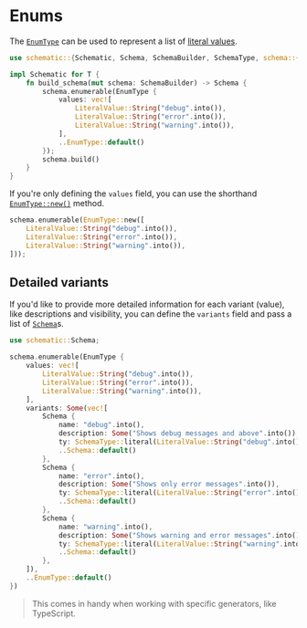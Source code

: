 # Enums

The [`EnumType`][enum] can be used to represent a list of [literal values](./literal.md).

```rust
use schematic::{Schematic, Schema, SchemaBuilder, SchemaType, schema::{EnumType, LiteralValue}};

impl Schematic for T {
	fn build_schema(mut schema: SchemaBuilder) -> Schema {
		schema.enumerable(EnumType {
			values: vec![
				LiteralValue::String("debug".into()),
				LiteralValue::String("error".into()),
				LiteralValue::String("warning".into()),
			],
			..EnumType::default()
		});
		schema.build()
	}
}
```

If you're only defining the `values` field, you can use the shorthand
[`EnumType::new()`](https://docs.rs/schematic/latest/schematic/struct.EnumType.html#method.new)
method.

```rust
schema.enumerable(EnumType::new([
	LiteralValue::String("debug".into()),
	LiteralValue::String("error".into()),
	LiteralValue::String("warning".into()),
]));
```

## Detailed variants

If you'd like to provide more detailed information for each variant (value), like descriptions and
visibility, you can define the `variants` field and pass a list of
[`Schema`](https://docs.rs/schematic/latest/schematic/struct.Schema.html)s.

```rust
use schematic::Schema;

schema.enumerable(EnumType {
	values: vec![
		LiteralValue::String("debug".into()),
		LiteralValue::String("error".into()),
		LiteralValue::String("warning".into()),
	],
	variants: Some(vec![
		Schema {
			name: "debug".into(),
			description: Some("Shows debug messages and above".into()),
			ty: SchemaType::literal(LiteralValue::String("debug".into())),
			..Schema::default()
		},
		Schema {
			name: "error".into(),
			description: Some("Shows only error messages".into()),
			ty: SchemaType::literal(LiteralValue::String("error".into())),
			..Schema::default()
		},
		Schema {
			name: "warning".into(),
			description: Some("Shows warning and error messages".into()),
			ty: SchemaType::literal(LiteralValue::String("warning".into())),
			..Schema::default()
		},
	]),
	..EnumType::default()
})
```

> This comes in handy when working with specific generators, like TypeScript.

[enum]: https://docs.rs/schematic/latest/schematic/schema/struct.EnumType.html
